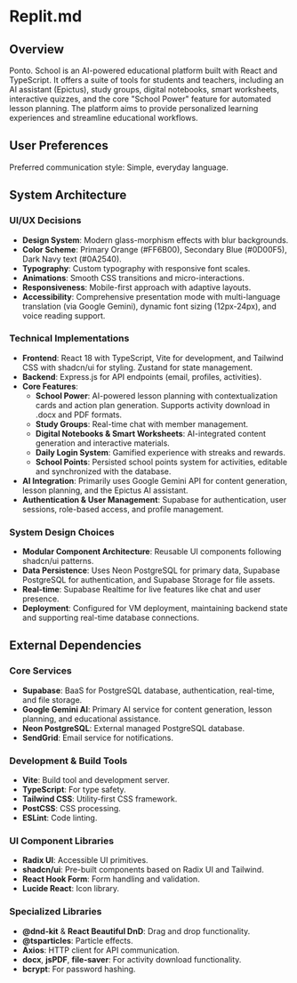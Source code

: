 # Replit.md

## Overview
Ponto. School is an AI-powered educational platform built with React and TypeScript. It offers a suite of tools for students and teachers, including an AI assistant (Epictus), study groups, digital notebooks, smart worksheets, interactive quizzes, and the core "School Power" feature for automated lesson planning. The platform aims to provide personalized learning experiences and streamline educational workflows.

## User Preferences
Preferred communication style: Simple, everyday language.

## System Architecture

### UI/UX Decisions
- **Design System**: Modern glass-morphism effects with blur backgrounds.
- **Color Scheme**: Primary Orange (#FF6B00), Secondary Blue (#0D00F5), Dark Navy text (#0A2540).
- **Typography**: Custom typography with responsive font scales.
- **Animations**: Smooth CSS transitions and micro-interactions.
- **Responsiveness**: Mobile-first approach with adaptive layouts.
- **Accessibility**: Comprehensive presentation mode with multi-language translation (via Google Gemini), dynamic font sizing (12px-24px), and voice reading support.

### Technical Implementations
- **Frontend**: React 18 with TypeScript, Vite for development, and Tailwind CSS with shadcn/ui for styling. Zustand for state management.
- **Backend**: Express.js for API endpoints (email, profiles, activities).
- **Core Features**:
    - **School Power**: AI-powered lesson planning with contextualization cards and action plan generation. Supports activity download in .docx and PDF formats.
    - **Study Groups**: Real-time chat with member management.
    - **Digital Notebooks & Smart Worksheets**: AI-integrated content generation and interactive materials.
    - **Daily Login System**: Gamified experience with streaks and rewards.
    - **School Points**: Persisted school points system for activities, editable and synchronized with the database.
- **AI Integration**: Primarily uses Google Gemini API for content generation, lesson planning, and the Epictus AI assistant.
- **Authentication & User Management**: Supabase for authentication, user sessions, role-based access, and profile management.

### System Design Choices
- **Modular Component Architecture**: Reusable UI components following shadcn/ui patterns.
- **Data Persistence**: Uses Neon PostgreSQL for primary data, Supabase PostgreSQL for authentication, and Supabase Storage for file assets.
- **Real-time**: Supabase Realtime for live features like chat and user presence.
- **Deployment**: Configured for VM deployment, maintaining backend state and supporting real-time database connections.

## External Dependencies

### Core Services
- **Supabase**: BaaS for PostgreSQL database, authentication, real-time, and file storage.
- **Google Gemini AI**: Primary AI service for content generation, lesson planning, and educational assistance.
- **Neon PostgreSQL**: External managed PostgreSQL database.
- **SendGrid**: Email service for notifications.

### Development & Build Tools
- **Vite**: Build tool and development server.
- **TypeScript**: For type safety.
- **Tailwind CSS**: Utility-first CSS framework.
- **PostCSS**: CSS processing.
- **ESLint**: Code linting.

### UI Component Libraries
- **Radix UI**: Accessible UI primitives.
- **shadcn/ui**: Pre-built components based on Radix UI and Tailwind.
- **React Hook Form**: Form handling and validation.
- **Lucide React**: Icon library.

### Specialized Libraries
- **@dnd-kit** & **React Beautiful DnD**: Drag and drop functionality.
- **@tsparticles**: Particle effects.
- **Axios**: HTTP client for API communication.
- **docx**, **jsPDF**, **file-saver**: For activity download functionality.
- **bcrypt**: For password hashing.
